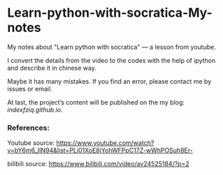 # Learn-python-with-socratica-My-notes

My notes about "Learn python with socratica" — a lesson from youtube.

I convert the details from the video to the codes with the help of ipython and describe it in chinese way.

Maybe it has many mistakes. If you find an error, please contact me by issues or email.

At last, the project’s content will be published on the my blog: *indexfziq.github.io*.

### References:

Youtube source:
<https://www.youtube.com/watch?v=bY6m6_IIN94&list=PLi01XoE8jYohWFPpC17Z-wWhPOSuh8Er->

bilibili source:
https://www.bilibili.com/video/av24525184/?p=2
